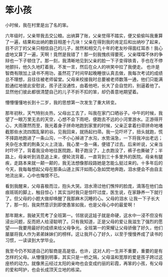 # 笨小孩

小时候，我在村里是出了名的笨。 

 六年级时，父亲带我去交公粮。出纳算了账，父亲觉得不踏实，便又偷偷叫我重算了一遍，结果和出纳的数目相差十几块！父亲在得到我的肯定后和出纳吵了起来，目不识丁的父亲只相信自己的儿子，居然和相交几十年的老友吵得面红耳赤！我心虚地又算了一遍，天啊！竟然是我错了！那一刻我愧疚得要死，父亲喋喋不休的争辩也一下子顿住了。那一刻，我清晰地见到父亲的脸一下子变得铁青，手也在不停地颤抖，他久久地盯着我，不发一言，然后在众人的哄笑中拉了我便走。 
也许是智商有限加上读书不用功，虽然花了时间早起晚睡很认真去做，我每次考试的成绩总不理想，且往往被老师留堂。父母来校接我时总要被老师数落一通，他们只能满脸通红地彼此安慰说，孩子还没通性，由着他吧，长大了会自觉的，别逼着他了。显然他们彼此都很清楚自己的儿子不折不扣的笨，却仍善意地期望着。 

 懵懵懂懂地长到十二岁，我的思想第一次发生了重大转变。 

 那年初秋，天气特别炎热，父母出工去了，叫我在家门口晒谷子。中午的时候，我望了一眼万里无去的天空，心想不会下雨吧，便跑去不远的小河里游水。正游得开心，大雨骤然而至，我光着身子拼命地跑到家里的时候，父亲正拿着扫帚拼命地堵截那些水流四围乱窜的谷。见我回来，就扬起扫帚。我一见吓坏了，扭头就跑，慌不择路地跑进了一条山沟，一不小心掉进了水沟，水势湍急，一下将我冲出老远；夹杂在水里的荆条又火上浇油，我心里一急一痛，便错了过去。后来听说，父亲当时吓坏了，背着我没命地往医院跑，鞋子跑没了，上衣跑没了，裤子也撕破了；半路上，母亲听到消息追上来，便轮流背着，一直背到三十多里外的医院。母亲有腿疾，走路本来就一颠一颠的，我无法想像那段路她是怎能么挺过来的。十多年后的今天，我每每想起父母在那条山道上挥汗如雨心急如焚地奔跑，泪水便会不由自主地流出来，心中也悔恨不已。 

 看到我醒来，父母喜极而泣，抱头大哭。泪水滑过他们憔悴的脸庞，滴落在他们血痕斑斑的脚上，触目惊心！其实当时我只是惊吓过度，医生说，在家静养一下就行了。但父母的小题大做却唤醒了我那麻木沉睡的心。父母的泪水 让我一下子长大了，那一刻，我突然意识到即使愚笨如我，也是父母心中的最爱啊！ 

 那年期末，我破天荒考了全班第一。邻居说这娃子就是命硬，这水中一浸不但没有浸出问题，反而把人给浸聪明了。只有我知道，正是父母的爱让我滋生了强烈的愿望——我要用最好的成绩来给父母争光。全班第一的荣耀让父母骄傲了好久，他们屡屡将我人作为弟弟妹妹们的榜样。这让我开心了好久，以至于慢慢养成了读书的习惯，一读读到大学毕业。 

 我至今仍不知道自己的智商是高是低，也许，这对人的一生并不重要，重要的是有怎样的父母。从懵懂到明事，其实只是一桥之隔，父母温和宽厚的爱是孩子跨过这座桥的动力。就像黑云经过太阳的亲吻也会变成约丽的彩霞，再笨的小孩，有父母的爱和呵护，也会长成顶天立地的栋梁。
  